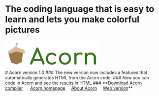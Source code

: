 # The coding language that is easy to learn and lets you make colorful pictures
<a href="https://lb123658.github.io/acornLanguage/" target="_blank">
<img src="images/acornLogo.png" width="60%" /></a><br>
# Acorn version 1.0
### The new version now includes a features that automatically generates HTML from the Acorn code. 
### Now you can code in Acorn and see the results in HTML
### **<a href="https://github.com/LB123658/acornLanguage/archive/main.zip">Download Acorn compiler</a>&#xA0;&#xA0;&#xA0;&#xA0;&#xA0; <a href="https://lb123658.github.io/acornLanguage/">Acorn homepage</a>&#xA0;&#xA0;&#xA0;&#xA0;&#xA0;<a href="https://lb123658.github.io/acornLanguage/about">About Acorn</a>&#xA0;&#xA0;&#xA0;&#xA0;&#xA0;<a href="https://lb123658.github.io/acornLanguage/editor">Web version</a>**
